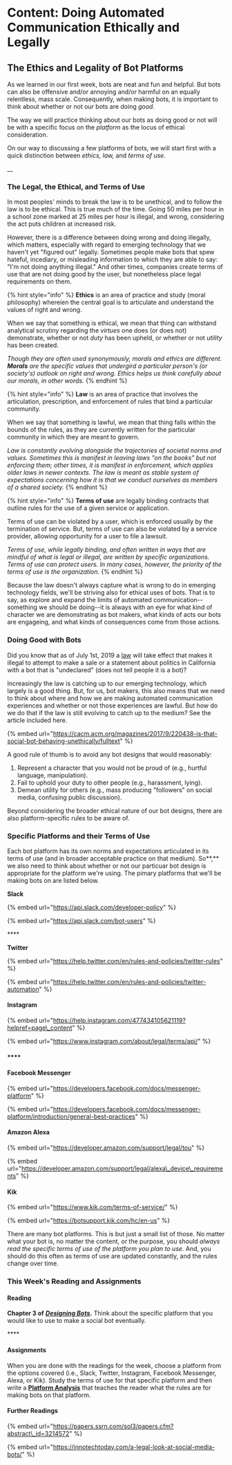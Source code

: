 # Content: Doing Automated Communication Ethically and Legally

## The Ethics and Legality of Bot Platforms

As we learned in our first week, bots are neat and fun and helpful. But bots can also be offensive and/or annoying and/or harmful on an equally relentless, mass scale. Consequently, when making bots, it is important to think about whether or not our bots are doing _good._ 

The way we will practice thinking about our bots as doing good or not will be with a specific focus on the _platform_ as the locus of ethical consideration. 

On our way to discussing a few platforms of bots, we will start first with a quick distinction between _ethics,_  _law,_ and _terms_ _of use._ 

\_\_

### The Legal, the Ethical, and Terms of Use 

In most peoples' minds to break the law is to be unethical, and to follow the law is to be ethical. This is true much of the time. Going 50 miles per hour in a school zone marked at 25 miles per hour is illegal, and wrong, considering the act puts children at increased risk. 

However, there is a difference between doing wrong and doing illegally, which matters, especially with regard to emerging technology that we haven't yet "figured out" legally. Sometimes people make bots that spew hateful, incediary, or misleading information to which they are able to say: "I'm not doing anything illegal." And other times, companies create terms of use that are not doing good by the user, but nonetheless place legal requirements on them. 

{% hint style="info" %}
**Ethics** is an area of practice and study \(moral philosophy\) whereien the central goal is to articulate and understand the values of right and wrong. 

When we say that something is ethical, we mean that thing can withstand analytical scrutiny regarding the _virtues_ one does \(or does not\) demonstrate, whether or not _duty_ has been upheld, or whether or not _utility_ has been created. 

_Though they are often used synonymously, morals and ethics are different. **Morals** are the specific values that undergird a particular person's \(or society's\) outlook on right and wrong. Ethics helps us think carefully about our morals, in other words._ 
{% endhint %}

{% hint style="info" %}
 **Law** is an area of practice that involves the articulation, prescription, and enforcement of rules that bind a particular community. 

When we say that something is lawful, we mean that thing falls within the bounds of the rules, as they are currently written for the particular community in which they are meant to govern.

_Law is constantly evolving alongside the trajectories of societal norms and values. Sometimes this is manifest in leaving laws "on the books" but not enforcing them; other times, it is manifest in enforcement, which applies older laws in newer contexts. The law is meant as stable system of expectations concerning how it is that we conduct ourselves as members of a shared society._ 
{% endhint %}

{% hint style="info" %}
**Terms of use** are legally binding contracts that outline rules for the use of a given service or application. 

Terms of use can be violated by a user, which is enforced usually by the termination of service. But, terms of use can also be violated by a service provider, allowing opportunity for a user to file a lawsuit. 

_Terms of use, while legally binding, and often written in ways that are mindful of what is legal or illegal, are written by specific organizations. Terms of use can protect users. In many cases, however, the priority of the terms of use is the organization._ 
{% endhint %}

Because the law doesn't always capture what is wrong to do in emerging technology fields, we'll be striving also for ethical uses of bots. That is to say, as explore and expand the limits of automated communication--something we should be doing--it is always with an eye for what kind of character we are demonstrating as bot makers, what kinds of acts our bots are engageing, and what kinds of consequences come from those actions. 



### Doing Good with Bots

Did you know that as of July 1st, 2019 a [law](https://www.law.com/legaltechnews/2018/10/05/will-californias-new-bot-law-be-more-than-just-a-statement/?slreturn=20180918141419) will take effect that makes it illegal to attempt to make a sale or a statement about politics in California with a bot that is "undeclared" \(does not tell people it is a bot\)? 

Increasingly the law is catching up to our emerging technology, which largely is a good thing. But, for us, bot makers, this also means that we need to think about where and how we are making automated communication experiences and whether or not those experiences are lawful. But how do we do that if the law is still evolving to catch up to the medium? See the article included here. 

{% embed url="https://cacm.acm.org/magazines/2017/9/220438-is-that-social-bot-behaving-unethically/fulltext" %}

A good rule of thumb is to avoid any bot designs that would reasonably: 

1. Represent a character that you would not be proud of \(e.g., hurtful language, manipulation\). 
2. Fail to uphold your duty to other people \(e.g., harassment, lying\). 
3. Demean utility for others \(e.g., mass producing "followers" on social media, confusing public discussion\). 

Beyond considering the broader ethical nature of our bot designs, there are also platform-specific rules to be aware of. 



### **Specific Platforms and their Terms of Use** 

Each bot platform has its own norms and expectations articulated in its terms of use \(and in broader acceptable practice on that medium\). So**,** we also need to think about whether or not our particuar bot design is appropriate for the platform we're using. The pimary platforms that we'll be making bots on are listed below. 



**Slack**

{% embed url="https://api.slack.com/developer-policy" %}

{% embed url="https://api.slack.com/bot-users" %}

\*\*\*\*

**Twitter**

{% embed url="https://help.twitter.com/en/rules-and-policies/twitter-rules" %}

{% embed url="https://help.twitter.com/en/rules-and-policies/twitter-automation" %}

#### 

#### Instagram

{% embed url="https://help.instagram.com/477434105621119?helpref=page\_content" %}

{% embed url="https://www.instagram.com/about/legal/terms/api/" %}

#### \*\*\*\*

#### **Facebook Messenger**

{% embed url="https://developers.facebook.com/docs/messenger-platform" %}

{% embed url="https://developers.facebook.com/docs/messenger-platform/introduction/general-best-practices" %}

#### 

#### Amazon Alexa

{% embed url="https://developer.amazon.com/support/legal/tou" %}

{% embed url="https://developer.amazon.com/support/legal/alexa\_device\_requirements" %}

#### 

#### Kik

{% embed url="https://www.kik.com/terms-of-service/" %}

{% embed url="https://botsupport.kik.com/hc/en-us" %}

There are many bot platforms. This is but just a small list of those. No matter what your bot is, no matter the content, or the purpose, you should _always read the specific terms of use of the platform you plan to use_. And, you should do this often as terms of use are updated constantly, and the rules change over time. 

### 

### **This Week's Reading and Assignments**

#### **Reading**

**Chapter 3 of** [_**Designing Bots**_](file:///autocomm/~/edit/drafts/-LO_Kxqem2Og_1VNlU53/syllabus/syllabus-1/course-text)**.** Think about the specific platform that you would like to use to make a social bot eventually. 

\*\*\*\*

#### **Assignments**

When you are done with the readings for the week, choose a platform from the options covered \(i.e., Slack, Twitter, Instagram, Facebook Messenger,  Alexa, or Kik\). Study the terms of use for that specific platform and then write a [**Platform Analysis**](platform-analysis.md) that teaches the reader what the rules are for making bots on that platform. 



#### Further Readings

{% embed url="https://papers.ssrn.com/sol3/papers.cfm?abstract\_id=3214572" %}

{% embed url="https://innotechtoday.com/a-legal-look-at-social-media-bots/" %}


